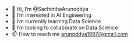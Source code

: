- 👋 Hi, I’m @SachinthaArunoddya
- 👀 I’m interested in AI Engineering 
- 🌱 I’m currently learning Data Science 
- 💞️ I’m looking to collaborate on Data Science 
- 📫 How to reach me arunoddya1997@gmail.com
  

<!---
SachinthaArunoddya/SachinthaArunoddya is a ✨ special ✨ repository because its `README.md` (this file) appears on your GitHub profile.
You can click the Preview link to take a look at your changes.
--->
